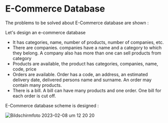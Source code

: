 # E-Commerce Database

The problems to be solved about E-Commerce database are shown :

Let's design an e-commerce database
  -  It has categories, name, number of products, number of companies, etc.
  - There are companies. companies have a name and a category to which they belong. A company also has more than one
  can sell products from category
  - Products are available, the product has categories, companies, name, code, price
  - Orders are available. Order has a code, an address, an estimated delivery date, delivered
  persons name and surname. An order may contain many products.
  - There is a bill. A bill can have many products and one order. One bill for each order is cut off.

E-Commerce database scheme is designed : 

![Bildschirmfoto 2023-02-08 um 12 20 20](https://user-images.githubusercontent.com/120198895/217487933-4412a58d-0849-4b7e-83a4-9056f8113ae1.png)
